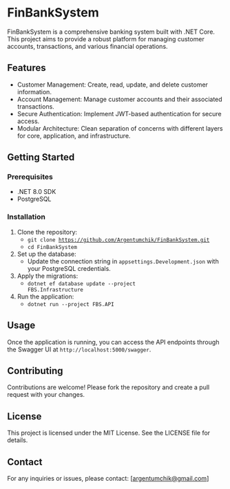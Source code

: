 # FinBankSystem

FinBankSystem is a comprehensive banking system built with .NET Core. This project aims to provide a robust platform for managing customer accounts, transactions, and various financial operations.

## Features
- Customer Management: Create, read, update, and delete customer information.
- Account Management: Manage customer accounts and their associated transactions.
- Secure Authentication: Implement JWT-based authentication for secure access.
- Modular Architecture: Clean separation of concerns with different layers for core, application, and infrastructure.

## Getting Started

### Prerequisites
- .NET 8.0 SDK
- PostgreSQL

### Installation
1. Clone the repository:
   - <code>git clone https://github.com/Argentumchik/FinBankSystem.git</code>
   - <code>cd FinBankSystem</code>
2. Set up the database:
   - Update the connection string in <code>appsettings.Development.json</code> with your PostgreSQL credentials.
3. Apply the migrations:
   - <code>dotnet ef database update --project FBS.Infrastructure</code>
4. Run the application:
   - <code>dotnet run --project FBS.API</code>
## Usage
Once the application is running, you can access the API endpoints through the Swagger UI at <code>http://localhost:5000/swagger</code>.

## Contributing
Contributions are welcome! Please fork the repository and create a pull request with your changes.

## License
This project is licensed under the MIT License. See the LICENSE file for details.

## Contact
For any inquiries or issues, please contact: [argentumchik@gmail.com]
